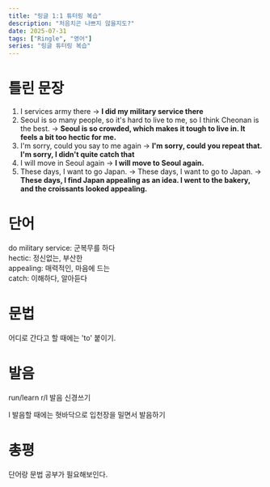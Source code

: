 ```yaml
---
title: "링글 1:1 튜터링 복습"
description: "처음치곤 나쁘지 않을지도?"
date: 2025-07-31
tags: ["Ringle", "영어"]
series: "링글 튜터링 복습"
---
```


# 틀린 문장
1. I services army there -> **I did my military service there**
2. Seoul is so many people, so it's hard to live to me, so I think Cheonan is the best. -> **Seoul is so crowded, which makes it tough to live in. It feels a bit too hectic for me.**
3. I'm sorry, could you say to me again -> **I'm sorry, could you repeat that. I'm sorry, I didn't quite catch that**
4. I will move in Seoul again -> **I will move to Seoul again.**
5. These days, I want to go Japan. -> These days, I want to go to Japan. -> **These days, I find Japan appealing as an idea. I went to the bakery, and the croissants looked appealing.**

# 단어
do military service: 군복무를 하다  
hectic: 정신없는, 부산한  
appealing: 매력적인, 마음에 드는  
catch: 이해하다, 알아듣다

# 문법
어디로 간다고 할 때에는 'to' 붙이기.

# 발음
run/learn
r/l 발음 신경쓰기

l 발음할 때에는 혓바닥으로 입천장을 밀면서 발음하기

# 총평
단어랑 문법 공부가 필요해보인다.
